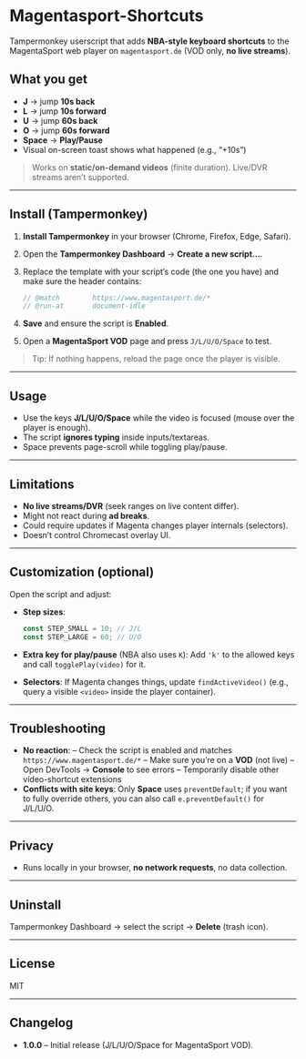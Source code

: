 # Magentasport-Shortcuts

Tampermonkey userscript that adds **NBA-style keyboard shortcuts** to the MagentaSport web player on `magentasport.de` (VOD only, **no live streams**).

## What you get

* **J** → jump **10s back**
* **L** → jump **10s forward**
* **U** → jump **60s back**
* **O** → jump **60s forward**
* **Space** → **Play/Pause**
* Visual on-screen toast shows what happened (e.g., “+10s”)

> Works on **static/on-demand videos** (finite duration). Live/DVR streams aren’t supported.

---

## Install (Tampermonkey)

1. **Install Tampermonkey** in your browser (Chrome, Firefox, Edge, Safari).
2. Open the **Tampermonkey Dashboard** → **Create a new script…**.
3. Replace the template with your script’s code (the one you have) and make sure the header contains:

   ```js
   // @match        https://www.magentasport.de/*
   // @run-at       document-idle
   ```
4. **Save** and ensure the script is **Enabled**.
5. Open a **MagentaSport VOD** page and press `J/L/U/O/Space` to test.

> Tip: If nothing happens, reload the page once the player is visible.

---

## Usage

* Use the keys **J/L/U/O/Space** while the video is focused (mouse over the player is enough).
* The script **ignores typing** inside inputs/textareas.
* Space prevents page-scroll while toggling play/pause.

---

## Limitations

* **No live streams/DVR** (seek ranges on live content differ).
* Might not react during **ad breaks**.
* Could require updates if Magenta changes player internals (selectors).
* Doesn’t control Chromecast overlay UI.

---

## Customization (optional)

Open the script and adjust:

* **Step sizes**:

  ```js
  const STEP_SMALL = 10; // J/L
  const STEP_LARGE = 60; // U/O
  ```
* **Extra key for play/pause** (NBA also uses `K`):
  Add `'k'` to the allowed keys and call `togglePlay(video)` for it.
* **Selectors**: If Magenta changes things, update `findActiveVideo()` (e.g., query a visible `<video>` inside the player container).

---

## Troubleshooting

* **No reaction**:
  – Check the script is enabled and matches `https://www.magentasport.de/*`
  – Make sure you’re on a **VOD** (not live)
  – Open DevTools → **Console** to see errors
  – Temporarily disable other video-shortcut extensions
* **Conflicts with site keys**: Only **Space** uses `preventDefault`; if you want to fully override others, you can also call `e.preventDefault()` for J/L/U/O.

---

## Privacy

* Runs locally in your browser, **no network requests**, no data collection.

---

## Uninstall

Tampermonkey Dashboard → select the script → **Delete** (trash icon).

---

## License

MIT

---

## Changelog

* **1.0.0** – Initial release (J/L/U/O/Space for MagentaSport VOD).
